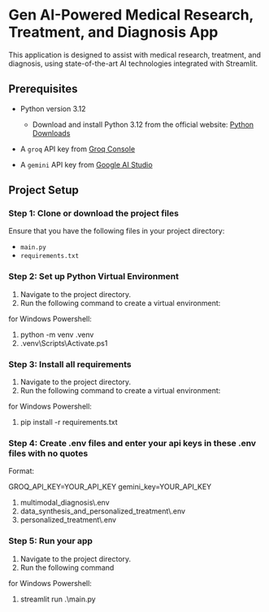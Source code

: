 # Gen AI-Powered Medical Research, Treatment, and Diagnosis App

This application is designed to assist with medical research, treatment, and diagnosis, using state-of-the-art AI technologies integrated with Streamlit.

## Prerequisites

- Python version 3.12
  - Download and install Python 3.12 from the official website: [Python Downloads](https://www.python.org/downloads/)
  
- A `groq` API key from [Groq Console](https://console.groq.com/keys)
- A `gemini` API key from [Google AI Studio](https://aistudio.google.com/app/apikey)

## Project Setup

### Step 1: Clone or download the project files

Ensure that you have the following files in your project directory:
- `main.py`
- `requirements.txt`

### Step 2: Set up Python Virtual Environment

1. Navigate to the project directory.
2. Run the following command to create a virtual environment:

for Windows Powershell:
   1) python -m venv .venv 
   2) .venv\Scripts\Activate.ps1

### Step 3: Install all requirements

1. Navigate to the project directory.
2. Run the following command to create a virtual environment:

for Windows Powershell:
   1) pip install -r requirements.txt

### Step 4: Create .env files and enter your api keys in these .env files with no quotes

Format:

GROQ_API_KEY=YOUR_API_KEY
gemini_key=YOUR_API_KEY

1. multimodal_diagnosis\\.env
2. data_synthesis_and_personalized_treatment\\.env
3. personalized_treatment\\.env

### Step 5: Run your app

1. Navigate to the project directory.
2. Run the following command

for Windows Powershell:
   1) streamlit run .\main.py






